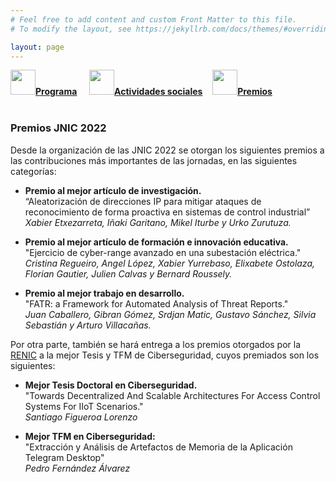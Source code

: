 ```yaml
---
# Feel free to add content and custom Front Matter to this file.
# To modify the layout, see https://jekyllrb.com/docs/themes/#overriding-theme-defaults

layout: page
---
```


<!--
__[Programa]({{site.url}}/programa)__ / [Actividades Sociales]({{site.url}}/actividades-sociales) / [Premios JNIC2021]({{site.url}}/premios) / [Track de transferencia]({{site.url}}/track-transferencia)
-->
<div class="text-center">
<a id="inicio"></a>
<a href="{{site.url}}/programa"><img src="{{site.url}}/images/IcoPrograma.jpg" class="img-circle" 	width="40" height="40"><strong>Programa</strong></a> &nbsp;&nbsp;&nbsp;
<a href="{{site.url}}/actividades-sociales"><img src="{{site.url}}/images/IcoActividades.jpg" class="img-circle" 	width="40" height="40"><strong>Actividades sociales</strong></a>&nbsp;&nbsp;&nbsp;
<a href="{{site.url}}/premios"><img src="{{site.url}}/images/IcoPremios.jpg" class="img-circle" 	width="40" height="40"><strong>Premios</strong></a>&nbsp;&nbsp;&nbsp;
<!--<a href="{{site.url}}/track-transferencia" class=""><img src="{{site.url}}/images/IcoTrackTX.jpg" class="img-circle" 	width="40" height="40"><strong>Track de Transferencia</strong></a>-->
</div><br>

### __Premios JNIC 2022__

Desde la organización de las JNIC 2022 se otorgan los siguientes premios a las contribuciones más importantes de las jornadas, en las siguientes categorías:

* __Premio al mejor artículo de investigación.__  
“Aleatorización de direcciones IP para mitigar ataques de reconocimiento de forma proactiva en sistemas de control industrial”   
_Xabier Etxezarreta, Iñaki Garitano, Mikel Iturbe y Urko Zurutuza._ 
	
* __Premio al mejor artículo de formación e innovación educativa.__  
"Ejercicio de cyber-range avanzado en una subestación eléctrica."  
_Cristina Regueiro, Angel López, Xabier Yurrebaso, Elixabete Ostolaza, Florian Gautier, Julien Calvas y Bernard Roussely._  

* __Premio al mejor trabajo en desarrollo.__  
"FATR: a Framework for Automated Analysis of Threat Reports."  
_Juan Caballero, Gibran Gómez, Srdjan Matic, Gustavo Sánchez, Silvia Sebastián y Arturo Villacañas._



Por otra parte, también se hará entrega a los premios otorgados por la [RENIC](https://www.incibe.es/red-excelencia-idi-ciberseguridad) a la mejor Tesis y TFM de Ciberseguridad, cuyos premiados son los siguientes:

* __Mejor Tesis Doctoral en Ciberseguridad.__   
"Towards Decentralized And Scalable Architectures For Access Control Systems For IIoT Scenarios."  
_Santiago Figueroa Lorenzo_

* __Mejor TFM en Ciberseguridad:__   
"Extracción y Análisis de Artefactos de Memoria de la Aplicación Telegram Desktop"  
_Pedro Fernández Álvarez_ 
	



